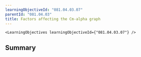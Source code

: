 ```yaml
---
learningObjectiveId: "081.04.03.07"
parentId: "081.04.03"
title: Factors affecting the Cm-alpha graph
---
```


```tsx eval
<LearningObjectives learningObjectiveId={"081.04.03.07"} />
```

## Summary
